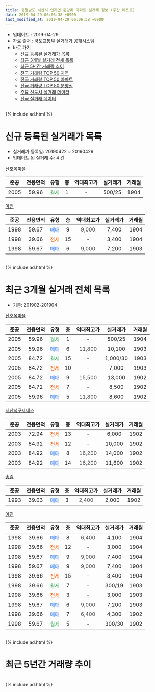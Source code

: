 ```yaml
---
title: 충청남도 서산시 인지면 둔당리 아파트 실거래 정보 (주간 레포트)
date: 2019-04-29 06:06:38 +0900
last_modified_at: 2019-04-29 06:06:38 +0900
---
```


* 업데이트 : 2019-04-29
* 자료 출처 : [국토교통부 실거래가 공개시스템](http://rt.molit.go.kr)
* 바로 가기
    * [신규 등록된 실거래가 목록](#신규-등록된-실거래가-목록)
    * [최근 3개월 실거래 전체 목록](#최근-3개월-실거래-전체-목록)
    * [최근 5년간 거래량 추이](#최근-5년간-거래량-추이)
    * [전국 거래량 TOP 50 지역](https://inasie.github.io/apt-trade-info/최근-3개월-전국에서-가장-거래가-많이-발생한-지역)
    * [전국 거래량 TOP 50 아파트](https://inasie.github.io/apt-trade-info/최근-3개월-전국에서-가장-거래가-많이-발생한-아파트)
    * [전국 거래량 TOP 50 분양권](https://inasie.github.io/apt-trade-info/최근-3개월-전국에서-가장-거래가-많이-발생한-분양권)
    * [주요 신도시 실거래 데이터](https://inasie.github.io/apt-trade-info/주요-신도시)
    * [전국 실거래 데이터](https://inasie.github.io/apt-trade-info/전국)
<br>
{% include ad.html %}
<br>

# 신규 등록된 실거래가 목록
* 실거래가 등록일: 20190422 ~ 20190429
* 업데이트 된 실거래 수: 4 건


[산호옥마을](https://search.naver.com/search.naver?query=%EC%B6%A9%EC%B2%AD%EB%82%A8%EB%8F%84+%EC%84%9C%EC%82%B0%EC%8B%9C+%EC%9D%B8%EC%A7%80%EB%A9%B4+%EB%91%94%EB%8B%B9%EB%A6%AC+%EC%82%B0%ED%98%B8%EC%98%A5%EB%A7%88%EC%9D%84)

|준공|전용면적|유형|층|역대최고가|실거래가|거래월|
|:---:|:---:|:---:|:---:|:---:|:---:|:---:|
|2005|59.96|<span style="color:#34a853">월세</span>|1|<span style="color:#444444">-</span>|500/25|1904|

[아진](https://search.naver.com/search.naver?query=%EC%B6%A9%EC%B2%AD%EB%82%A8%EB%8F%84+%EC%84%9C%EC%82%B0%EC%8B%9C+%EC%9D%B8%EC%A7%80%EB%A9%B4+%EB%91%94%EB%8B%B9%EB%A6%AC+%EC%95%84%EC%A7%84)

|준공|전용면적|유형|층|역대최고가|실거래가|거래월|
|:---:|:---:|:---:|:---:|:---:|:---:|:---:|
|1998|59.67|<span style="color:#4285f3">매매</span>|9|<span style="color:#444444">9,000</span>|7,400|1904|
|1998|39.66|<span style="color:#ff5a00">전세</span>|15|<span style="color:#444444">-</span>|3,400|1904|
|1998|59.67|<span style="color:#4285f3">매매</span>|6|<span style="color:#444444">9,000</span>|7,200|1903|


<br>
{% include ad.html %}
<br>

# 최근 3개월 실거래 전체 목록
* 기준: 201902-201904


[산호옥마을](https://search.naver.com/search.naver?query=%EC%B6%A9%EC%B2%AD%EB%82%A8%EB%8F%84+%EC%84%9C%EC%82%B0%EC%8B%9C+%EC%9D%B8%EC%A7%80%EB%A9%B4+%EB%91%94%EB%8B%B9%EB%A6%AC+%EC%82%B0%ED%98%B8%EC%98%A5%EB%A7%88%EC%9D%84)

|준공|전용면적|유형|층|역대최고가|실거래가|거래월|
|:---:|:---:|:---:|:---:|:---:|:---:|:---:|
|2005|59.96|<span style="color:#34a853">월세</span>|1|<span style="color:#444444">-</span>|500/25|1904|
|2005|59.96|<span style="color:#4285f3">매매</span>|6|<span style="color:#444444">11,800</span>|10,100|1903|
|2005|84.72|<span style="color:#34a853">월세</span>|15|<span style="color:#444444">-</span>|1,000/30|1903|
|2005|84.72|<span style="color:#ff5a00">전세</span>|10|<span style="color:#444444">-</span>|7,000|1903|
|2005|84.72|<span style="color:#4285f3">매매</span>|9|<span style="color:#444444">15,500</span>|13,000|1902|
|2005|84.72|<span style="color:#ff5a00">전세</span>|7|<span style="color:#444444">-</span>|8,500|1902|
|2005|59.96|<span style="color:#4285f3">매매</span>|5|<span style="color:#444444">11,800</span>|8,600|1902|

[서산청구제네스](https://search.naver.com/search.naver?query=%EC%B6%A9%EC%B2%AD%EB%82%A8%EB%8F%84+%EC%84%9C%EC%82%B0%EC%8B%9C+%EC%9D%B8%EC%A7%80%EB%A9%B4+%EB%91%94%EB%8B%B9%EB%A6%AC+%EC%84%9C%EC%82%B0%EC%B2%AD%EA%B5%AC%EC%A0%9C%EB%84%A4%EC%8A%A4)

|준공|전용면적|유형|층|역대최고가|실거래가|거래월|
|:---:|:---:|:---:|:---:|:---:|:---:|:---:|
|2003|72.94|<span style="color:#ff5a00">전세</span>|13|<span style="color:#444444">-</span>|6,000|1902|
|2003|84.92|<span style="color:#ff5a00">전세</span>|12|<span style="color:#444444">-</span>|10,000|1902|
|2003|84.92|<span style="color:#4285f3">매매</span>|8|<span style="color:#444444">16,200</span>|14,000|1902|
|2003|84.92|<span style="color:#4285f3">매매</span>|14|<span style="color:#444444">16,200</span>|11,600|1902|

[송림](https://search.naver.com/search.naver?query=%EC%B6%A9%EC%B2%AD%EB%82%A8%EB%8F%84+%EC%84%9C%EC%82%B0%EC%8B%9C+%EC%9D%B8%EC%A7%80%EB%A9%B4+%EB%91%94%EB%8B%B9%EB%A6%AC+%EC%86%A1%EB%A6%BC)

|준공|전용면적|유형|층|역대최고가|실거래가|거래월|
|:---:|:---:|:---:|:---:|:---:|:---:|:---:|
|1993|39.03|<span style="color:#4285f3">매매</span>|3|<span style="color:#444444">2,400</span>|2,000|1902|

[아진](https://search.naver.com/search.naver?query=%EC%B6%A9%EC%B2%AD%EB%82%A8%EB%8F%84+%EC%84%9C%EC%82%B0%EC%8B%9C+%EC%9D%B8%EC%A7%80%EB%A9%B4+%EB%91%94%EB%8B%B9%EB%A6%AC+%EC%95%84%EC%A7%84)

|준공|전용면적|유형|층|역대최고가|실거래가|거래월|
|:---:|:---:|:---:|:---:|:---:|:---:|:---:|
|1998|39.66|<span style="color:#4285f3">매매</span>|8|<span style="color:#444444">6,400</span>|4,100|1904|
|1998|39.66|<span style="color:#ff5a00">전세</span>|12|<span style="color:#444444">-</span>|3,000|1904|
|1998|59.67|<span style="color:#4285f3">매매</span>|9|<span style="color:#444444">9,000</span>|7,400|1904|
|1998|59.67|<span style="color:#4285f3">매매</span>|9|<span style="color:#444444">9,000</span>|7,400|1904|
|1998|39.66|<span style="color:#ff5a00">전세</span>|15|<span style="color:#444444">-</span>|3,400|1904|
|1998|39.66|<span style="color:#34a853">월세</span>|7|<span style="color:#444444">-</span>|300/19|1903|
|1998|39.66|<span style="color:#ff5a00">전세</span>|3|<span style="color:#444444">-</span>|3,000|1903|
|1998|59.67|<span style="color:#4285f3">매매</span>|6|<span style="color:#444444">9,000</span>|7,200|1903|
|1998|39.66|<span style="color:#4285f3">매매</span>|7|<span style="color:#444444">6,400</span>|4,300|1902|
|1998|59.67|<span style="color:#34a853">월세</span>|5|<span style="color:#444444">-</span>|300/30|1902|


<br>
{% include ad.html %}
<br>

# 최근 5년간 거래량 추이


<div style="width:100%;">
    <canvas id="deal_progress" height="200"></canvas>
</div>

<script>
new Chart(document.getElementById("deal_progress"), {
    type: 'line',
    data: {
        labels: ['201404','201405','201406','201407','201408','201409','201410','201411','201412','201501','201502','201503','201504','201505','201506','201507','201508','201509','201510','201511','201512','201601','201602','201603','201604','201605','201606','201607','201608','201609','201610','201611','201612','201701','201702','201703','201704','201705','201706','201707','201708','201709','201710','201711','201712','201801','201802','201803','201804','201805','201806','201807','201808','201809','201810','201811','201812','201901','201902','201903','201904'],
        datasets: [{
            label: '매매',
            pointRadius: 1,
            data: [15, 8, 9, 12, 15, 19, 13, 13, 14, 16, 10, 20, 9, 13, 14, 10, 11, 10, 9, 9, 13, 9, 14, 8, 15, 2, 4, 8, 8, 11, 11, 11, 5, 5, 7, 7, 7, 5, 5, 5, 5, 9, 10, 6, 5, 8, 7, 6, 6, 5, 3, 7, 9, 2, 5, 3, 4, 10, 6, 2, 3],
            borderColor: "rgba(255, 201, 14, 1)",
            backgroundColor: "rgba(255, 201, 14, 0.5)",
            fill: false,
            lineTension: 0
        },{
            label: '전월세',
            pointRadius: 1,
            data: [4, 7, 8, 2, 3, 7, 4, 7, 4, 1, 4, 9, 4, 1, 1, 6, 4, 1, 6, 4, 2, 3, 12, 6, 7, 3, 5, 2, 2, 3, 4, 2, 5, 0, 5, 8, 4, 2, 3, 6, 5, 3, 2, 3, 2, 4, 3, 1, 3, 1, 6, 9, 3, 5, 5, 2, 5, 4, 4, 4, 3],
            borderColor: "rgba(0, 141, 185, 1)",
            backgroundColor: "rgba(0, 141, 185, 0.5)",
            fill: false,
            lineTension: 0
        }
        ]
    },
    options: {
        responsive: true,
        title: {
            display: false
        },
        tooltips: {
            mode: 'index',
            intersect: false
        },
        hover: {
            mode: 'nearest',
            intersect: true
        },
        scales: {
            xAxes: [{
                display: true,
                scaleLabel: {
                    display: true,
                    labelString: '년/월'
                }
            }],
            yAxes: [{
                display: true,
                ticks: {
                    suggestedMin: 0,
                },
                scaleLabel: {
                    display: true,
                    labelString: '실거래 수'
                }
            }]
        }
    }
});

</script>


<br>
{% include ad.html %}
<br>

